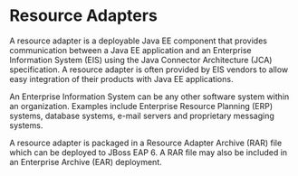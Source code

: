 # Resource Adapters

A resource adapter is a deployable Java EE component that provides communication between a Java EE application and an Enterprise Information System (EIS) using the Java Connector Architecture (JCA) specification. A resource adapter is often provided by EIS vendors to allow easy integration of their products with Java EE applications.

An Enterprise Information System can be any other software system within an organization. Examples include Enterprise Resource Planning (ERP) systems, database systems, e-mail servers and proprietary messaging systems.

A resource adapter is packaged in a Resource Adapter Archive (RAR) file which can be deployed to JBoss EAP 6. A RAR file may also be included in an Enterprise Archive (EAR) deployment.
